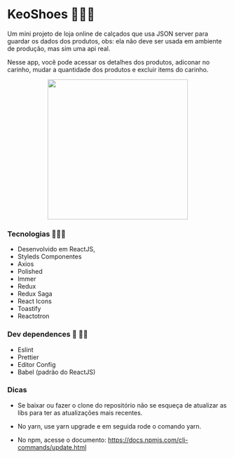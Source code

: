 # KeoShoes 👟🥾👠


<p>
 Um mini projeto de loja online de calçados que usa JSON server para guardar os dados dos produtos,
 obs: ela não deve ser usada em ambiente de produção, mas sim uma api real.
 <p> 
 
 <p>
  Nesse app, você pode acessar os detalhes dos produtos, adiconar no carinho, mudar a quantidade dos produtos e excluir items do
  carinho.
 </p>


<p align="center"> 
  <img src=""      width="320" heigth="320" align="center" alt=""/>
 </p>

### Tecnologias 🔧🚙🔌

* Desenvolvido em ReactJS,
* Styleds Componentes
* Axios
* Polished
* Immer
* Redux
* Redux Saga
* React Icons
* Toastify
* Reactotron

### Dev dependences 🤝  🤜🤛
* Eslint 
* Prettier
* Editor Config
* Babel (padrão do ReactJS)

### Dicas

* Se baixar ou fazer o clone do repositório não se esqueça de atualizar as libs para ter as atualizações mais recentes.

* No yarn, use yarn upgrade e em seguida rode o comando yarn.

* No npm, acesse o documento: https://docs.npmjs.com/cli-commands/update.html

